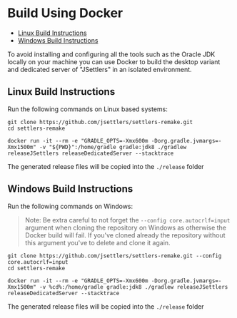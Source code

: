 # Build Using Docker

<!-- TOC depthFrom:2 -->

- [Linux Build Instructions](#linux-build-instructions)
- [Windows Build Instructions](#windows-build-instructions)

<!-- /TOC -->

To avoid installing and configuring all the tools such as the Oracle JDK locally on your machine you can use Docker to build the desktop variant and dedicated server of "JSettlers" in an isolated environment.

## Linux Build Instructions

Run the following commands on Linux based systems:

```
git clone https://github.com/jsettlers/settlers-remake.git
cd settlers-remake

docker run -it --rm -e "GRADLE_OPTS=-Xmx600m -Dorg.gradle.jvmargs=-Xmx1500m" -v "${PWD}":/home/gradle gradle:jdk8 ./gradlew releaseJSettlers releaseDedicatedServer --stacktrace
```

The generated release files will be copied into the `./release` folder

## Windows Build Instructions

Run the following commands on Windows:

> Note: Be extra careful to not forget the `--config core.autocrlf=input` argument when cloning the repository on Windows as otherwise the Docker build will fail. If you've cloned already the repository without this argument you've to delete and clone it again.

```
git clone https://github.com/jsettlers/settlers-remake.git --config core.autocrlf=input
cd settlers-remake

docker run -it --rm -e "GRADLE_OPTS=-Xmx600m -Dorg.gradle.jvmargs=-Xmx1500m" -v %cd%:/home/gradle gradle:jdk8 ./gradlew releaseJSettlers releaseDedicatedServer --stacktrace
```

The generated release files will be copied into the `./release` folder